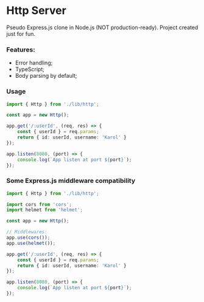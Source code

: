 # Http Server
Pseudo Express.js clone in Node.js (NOT production-ready). Project created just for fun.

### Features:
- Error handling;
- TypeScript;
- Body parsing by default;

### Usage
```ts
import { Http } from './lib/http';

const app = new Http();

app.get('/:userId', (req, res) => {
    const { userId } = req.params;
    return { id: userId, username: 'Karol' }
});

app.listen(8080, (port) => {
    console.log(`App listen at port ${port}`);
});
```

### Some Express.js middleware compatibility
```ts
import { Http } from './lib/http';

import cors from 'cors';
import helmet from 'helmet';

const app = new Http();

// Middlewares:
app.use(cors());
app.use(helmet());

app.get('/:userId', (req, res) => {
    const { userId } = req.params;
    return { id: userId, username: 'Karol' }
});

app.listen(8080, (port) => {
    console.log(`App listen at port ${port}`);
});
```
